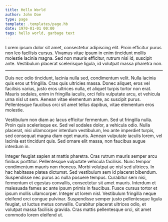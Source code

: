 ```yaml
---
title: Hello World
author: John Doe
type: page
template: .templates/page.hb
date: 1970-01-01 00:00
tags: hello world, garbage text
---
```


Lorem ipsum dolor sit amet, consectetur adipiscing elit. Proin efficitur purus non leo facilisis cursus. Vivamus vitae ipsum in enim tincidunt mollis molestie lacinia magna. Sed non mauris efficitur, rutrum nisi id, suscipit ante. Vestibulum placerat scelerisque ligula, id volutpat massa pharetra non.

---

Duis nec odio tincidunt, lacinia nulla sed, condimentum velit. Nulla lacinia quis eros ut fringilla. Cras quis ultricies massa. Donec aliquet, eros vel facilisis varius, justo eros ultrices nulla, et aliquet turpis tortor non erat. Mauris sodales, enim in fringilla iaculis, orci felis vulputate arcu, et vehicula urna nisl ut sem. Aenean vitae elementum ante, ac suscipit purus. Pellentesque faucibus orci sit amet tellus dapibus, vitae elementum eros molestie.

Vestibulum non diam ac lacus efficitur fermentum. Sed ut fringilla nulla. Proin quis scelerisque ex. Sed vel sodales dolor, a vehicula odio. Nulla placerat, nisi ullamcorper interdum vestibulum, leo ante imperdiet turpis, sed consequat magna diam eget mauris. Aenean vulputate iaculis lorem, vel lacinia est tincidunt quis. Sed ornare elit massa, non faucibus augue interdum in.

Integer feugiat sapien at mattis pharetra. Cras rutrum mauris semper arcu finibus porttitor. Pellentesque vulputate vehicula facilisis. Nunc tempor condimentum mauris non rhoncus. Morbi volutpat ac nisl sed ultrices. In hac habitasse platea dictumst. Sed vestibulum sem id placerat bibendum. Suspendisse nec purus ac nulla posuere tempus. Curabitur sem nisi, fermentum et egestas convallis, consectetur sit amet mauris. Interdum et malesuada fames ac ante ipsum primis in faucibus. Fusce cursus tortor et ipsum mollis ullamcorper. Integer ut lorem nisl. Vestibulum fringilla neque eleifend orci congue pulvinar. Suspendisse semper justo pellentesque ligula feugiat, ut luctus metus convallis. Curabitur placerat ultrices odio, et volutpat massa facilisis gravida. Cras mattis pellentesque orci, sit amet commodo lorem eleifend ut.
